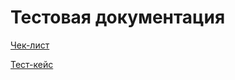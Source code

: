 # Тестовая документация
[Чек-лист](https://docs.google.com/spreadsheets/d/19BXA_ioYF5qohaxTT9GloSPXeIctaZcd9UeeyI-XbZE/edit?gid=0#gid=0)

[Тест-кейс](https://app.qase.io/project/G8?author=242&previewMode=side&suite=2&tab=properties) 

